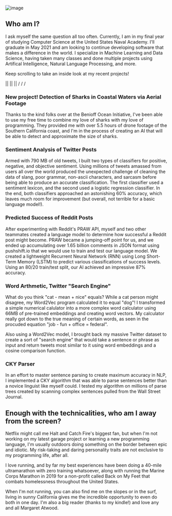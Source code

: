 ![image](https://user-images.githubusercontent.com/77426275/104655606-eeb1ba80-568b-11eb-9d37-7a1a2e2163c9.png)

## Who am I?

I ask myself the same question all too often. Currently, I am in my final year of studying Computer Science at the United States Naval Academy. I'll graduate in May 2021 and am looking to continue developing software that makes a difference in the world. I specialize in Machine Learning and Data Science, having taken many classes and done multiple projects using Artifical Intelligence, Natural Language Processing, and more. 

Keep scrolling to take an inside look at my recent projects!

||     ||     ||
\/     \/     \/

### New project! Detection of Sharks in Coastal Waters via Aerial Footage

Thanks to the kind folks over at the Benioff Ocean Initiative, I've been able to use my free time to combine my love of sharks with my love of programming. They provided me with over 5.5 hours of drone footage of the Southern California coast, and I'm in the process of creating an AI that will be able to detect and approximate the size of sharks. 

### Sentiment Analysis of Twitter Posts

Armed with 790 MB of old tweets, I built two types of classifiers for positive, negative, and objective sentiment. Using millions of tweets amassed from users all over the world produced the unexpected challenge of cleaning the data of slang, poor grammar, non-ascii characters, and sarcasm before being able to produce an accurate classification. The first classifier used a sentiment lexicon, and the second used a logistic regression classifier. In the end, both classifiers approached an astonishing 60% accuracy, which leaves much room for improvement (but overall, not terrible for a basic language model!). 

### Predicted Success of Reddit Posts

After experimenting with Reddit's PRAW API, myself and two other teammates created a language model to determine how successful a Reddit post might become. PRAW became a jumping-off point for us, and we ended up accumulating over 1.65 billion comments in JSON format using pushshift.io that we would use to train and test our language model. We created a lightweight Recurrent Neural Network (RNN) using Long Short-Term Memory (LSTM) to predict various classifications of success levels. Using an 80/20 train/test split, our AI achieved an impressive 87% accuracy. 

### Word Arthmetic, Twitter "Search Engine"

What do you think "cat - mean + nice" equals? While a cat person might disagree, my Word2Vec program calculated it to equal "dog"! I transformed a simple numerical calulator into a more complex word calculator using 66MB of pre-trained embeddings and creating word vectors. My calculator really got down to the true meaning of certain words, as seen in the procuded equation "job - fun + office = federal".

Also using a Word2Vec model, I brought back my massive Twitter dataset to create a sort of "search engine" that would take a sentence or phrase as input and return tweets most similar to it using word embeddings and a cosine comparison function.

### CKY Parser

In an effort to master sentence parsing to create maximum accuracy in NLP, I implemented a CKY algorithm that was able to parse sentences better than a novice linguist like myself could. I tested my algorithm on millions of parse trees created by scanning complex sentences pulled from the Wall Street Journal.

## Enough with the technicalities, who am I away from the screen?

Netflix might call me Halt and Catch Fire's biggest fan, but when I'm not working on my latest garage project or learning a new programming language, I'm usually outdoors doing something on the border between epic and idiotic. My risk-taking and daring personality traits are not exclusive to my programming life, after all. 

I love running, and by far my best experiences have been doing a 40-mile ultramarathon with zero training whatsoever, along with running the Marine Corps Marathon in 2019 for a non-profit called Back on My Feet that combats homelessness throughout the United States.

When I'm not running, you can also find me on the slopes or in the surf, living in sunny California gives me the incredible opportunity to even do both in one day. I'm also a big reader (thanks to my kindle!) and love any and all Margaret Atwood.
